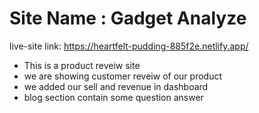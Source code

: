 # Site Name : Gadget Analyze

live-site link: https://heartfelt-pudding-885f2e.netlify.app/

- This is a product reveiw site
- we are showing customer reveiw of our product
- we added our sell and revenue in dashboard
- blog section contain some question answer

